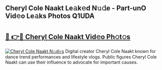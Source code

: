 ## Cheryl Cole Naakt Le𝚊k𝚎d N𝚞𝚍e - Part-unO Vid𝚎o Le𝚊ks Photos Q1UDA

# <h2><a href="http://fb8tul.evod.top/?m=Cheryl+Cole+Naakt">🔗 👉🔴 Cheryl Cole Naakt Vid𝚎o Ph𝚘t𝚘s</a></h2>

[![Cheryl Cole Naakt N𝚞d𝚎s](https://i.imgur.com/8V9OHl7.gif)](http://fb8tul.evod.top/?m=Cheryl+Cole+Naakt)
Digital creator Cheryl Cole Naakt known for dance trend performances and lifestyle vlogs. Public figures Cheryl Cole Naakt can use their influence to advocate for important causes. 
